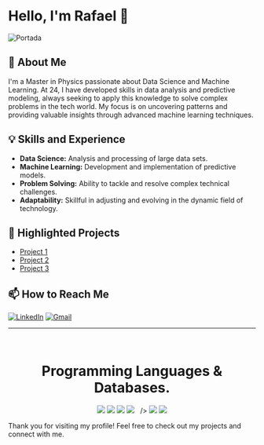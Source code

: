 # Hello, I'm Rafael 👋

![Portada](https://github.com/RafaSanCed/RafaSanCed/assets/110432965/c027f5af-808e-4030-bd38-19f84505ae8d)

## 🚀 About Me
I'm a Master in Physics passionate about Data Science and Machine Learning. At 24, I have developed skills in data analysis and predictive modeling, always seeking to apply this knowledge to solve complex problems in the tech world. My focus is on uncovering patterns and providing valuable insights through advanced machine learning techniques.

## 💡 Skills and Experience
- **Data Science:** Analysis and processing of large data sets.
- **Machine Learning:** Development and implementation of predictive models.
- **Problem Solving:** Ability to tackle and resolve complex technical challenges.
- **Adaptability:** Skillful in adjusting and evolving in the dynamic field of technology.

## 🌟 Highlighted Projects
- [Project 1](<project-link>)
- [Project 2](<project-link>)
- [Project 3](<project-link>)

## 📫 How to Reach Me
[![LinkedIn](https://img.shields.io/badge/-LINKEDIN-0077B5?style=for-the-badge&logo=linkedin&logoColor=white)](https://www.linkedin.com/in/rafael-sánchez-cedillo-75a50221b)
[![Gmail](https://img.shields.io/badge/-GMAIL-D14836?style=for-the-badge&logo=gmail&logoColor=white)](mailto:rscedillo35@gmail.com)

---


<br>
<h1 align="center">Programming Languages & Databases.</h1>


<p align="center">
<img src="https://img.shields.io/badge/%20-%23323330.svg?&style=for-the-badge&logo=C&logoColor=white"/>
<img src="https://img.shields.io/badge/c++%20-%2300599C.svg?&style=for-the-badge&logo=c%2B%2B&ogoColor=white"/>
<img src="https://img.shields.io/badge/python%20-00BFFF.svg?&style=for-the-badge&logo=python&logoColor=white"/>
<img src="https://img.shields.io/badge/wolfram%20-DD1100.svg?&style=for-the-badge&logo=wolfram&logoColor=white"/>&nbsp;&nbsp;&nbsp/>
<img src="https://img.shields.io/badge/mysql%20-005EFF.svg?&style=for-the-badge&logo=mysql&logoColor=white"/>
<img src="https://img.shields.io/badge/postgresql%20-%231572B6.svg?&style=for-the-badge&logo=postgresql&logoColor=white"/>
  
</p>

Thank you for visiting my profile! Feel free to check out my projects and connect with me.
